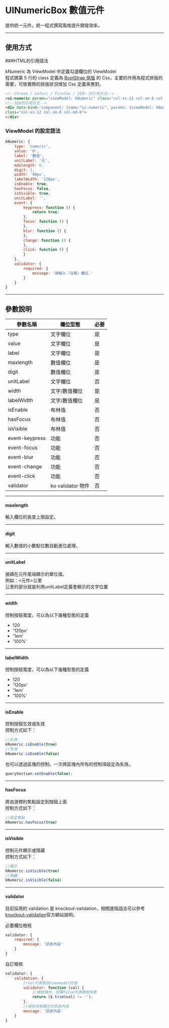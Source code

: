 # UINumericBox 數值元件

提供統一元件，統一程式撰寫風格提升開發效率。

---

## 使用方式

###HTML的引用語法

kNumeric 為 ViewModel 中定義勾選欄位的 ViewModel  
程式碼第 5 行的 class 定義為 [BootStrap 排版](http://getbootstrap.com/css/) 的 Css，主要的作用為程式排版的需要，可依實際的排版狀況增加 Css 定義來應對。

```html
<!--Chrome / Safari / Firefox / IE9+ 的引用方式-->
<ui-numeric params="viewModel: kNumeric" class="col-xs-12 col-sm-6 col-md-6"></ui-numeric>
<!--IE8的引用方式-->
<div data-bind='component: {name:"ui-numeric", params: {viewModel: kNumeric}}'
class="col-xs-12 col-sm-6 col-md-6">
</div>
```

### ViewModel 的設定語法

```javascript
kNumeric: {
    type: 'numeric',
    value: '0',
    label: '數值',
    unitLabel: '元',
    maxlength: 6,
    digit: 1,
    width: '90px',
    labelWidth: '120px',
    isEnable: true,
    hasFocus: false,
    isVisible: true,
    unitLabel: '',
    event: {
        keypress: function () {
            return true;
        },
        focus: function () {
        },
        blur: function () {
        },
        change: function () {
        },
        click: function () {
        }
    },
    validator: {
        required: {
            message: '請輸入『日期』欄位.'
        }
    }
}
```
---
## 參數說明

|參數名稱|欄位型態|必要|
|---|---|---|
|type|文字欄位|是|
|value|文字欄位|是|
|label|文字欄位|是|
|maxlength|數值欄位|是|
|digit|數值欄位|是|
|unitLabel|文字欄位|否|
|width|文字/數值欄位|是|
|labelWidth|文字/數值欄位|是|
|isEnable|布林值|否|
|hasFocus|布林值|否|
|isVisible|布林值|否|
|event-keypress|功能|否|
|event-focus|功能|否|
|event-blur|功能|否|
|event-change|功能|否|
|event-click|功能|否|
|validator|ko validator 物件|否|

---
#### maxlength
輸入欄位的長度上限設定。

---
#### digit
輸入數值的小數點位數自動進位處理。

---
#### unitLabel
接續在元件尾端顯示的單位值。  
例如：<元件>公里  
公里的部分就是利用unitLabel定義會顯示的文字位置  

---
#### width
控制按鈕寬度，可以為以下幾種型態的定義  
* 120
* '120px'
* '1em'
* '100%'

---
#### labelWidth
控制按鈕寬度，可以為以下幾種型態的定義  
* 120
* '120px'
* '1em'
* '100%'

---
#### isEnable
控制按鈕生效或失效  
控制方式如下：
```javascript
//生效 
kNumeric.isEnable(true)
//失效 
kNumeric.isEnable(false)
```

也可以透過區塊的控制，一次將區塊內所有的控制項設定為失效。  
```javascript
querySection.setEnable(false);
```

---
#### hasFocus
將由游標的焦點設定到按鈕上面  
控制方式如下：
```javascript
//設定焦點 
kNumeric.hasFocus(true)
```

---
#### isVisible
控制元件顯示或隱藏  
控制方式如下：
```javascript
//顯示 
kNumeric.isVisible(true)
//隱藏 
kNumeric.isVisible(false)
```

---
#### validator
目前採用的 validation 是 knockout-validation，相關進階語法可以參考[knockout-validation](https://github.com/Knockout-Contrib/Knockout-Validation)官方網站說明。  

必要欄位檢核
```javascript
validator: {
    required: {
        message: '訊息內容'
    }
}
```

自訂檢核
```javascript
validator: {
    validation: {
    	//val代表是該viewmodel的值
        validator: function (val) {
        	//檢核條件，回傳false代表檢核失敗
            return ($.trim(val) != '');
        },
        //檢核失敗顯示的訊息內容
        message: '訊息內容'
    }
}
```